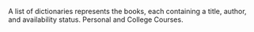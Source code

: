 A list of dictionaries represents the books, each containing a title, author, and availability status. Personal and College Courses.
